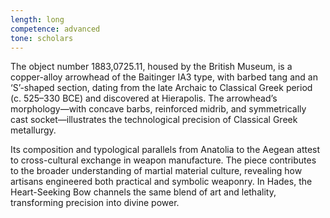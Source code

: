 ```yaml
---
length: long
competence: advanced
tone: scholars
---
```

The object number 1883,0725.11, housed by the British Museum, is a copper-alloy arrowhead of the Baitinger IA3 type, with barbed tang and an ‘S’-shaped section, dating from the late Archaic to Classical Greek period (c. 525–330 BCE) and discovered at Hierapolis. The arrowhead’s morphology—with concave barbs, reinforced midrib, and symmetrically cast socket—illustrates the technological precision of Classical Greek metallurgy.

<!-- more -->

Its composition and typological parallels from Anatolia to the Aegean attest to cross-cultural exchange in weapon manufacture. The piece contributes to the broader understanding of martial material culture, revealing how artisans engineered both practical and symbolic weaponry. In Hades, the Heart-Seeking Bow channels the same blend of art and lethality, transforming precision into divine power.
